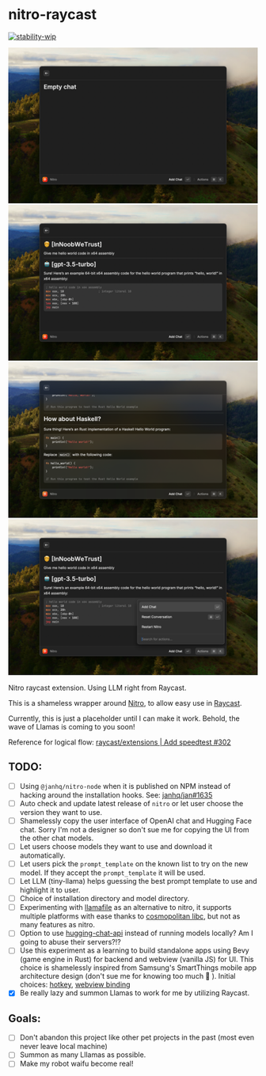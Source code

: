 # nitro-raycast

[![stability-wip](https://img.shields.io/badge/stability-wip-lightgrey.svg)](https://github.com/mkenney/software-guides/blob/master/STABILITY-BADGES.md#work-in-progress)

![Screenshot 1](docs/static/img/01-nitro-raycast-empty-chat.png)
![Screenshot 2](docs/static/img/02-nitro-raycast-agents.png)
![Screenshot 3](docs/static/img/03-nitro-raycast-chat.png)
![Screenshot 4](docs/static/img/04-nitro-raycast-action-panel.png)

Nitro raycast extension. Using LLM right from Raycast.

This is a shameless wrapper around [Nitro](https://github.com/janhq/nitro), to allow easy use in [Raycast](https://www.raycast.com/).

Currently, this is just a placeholder until I can make it work. Behold, the wave of Llamas is coming to you soon!

Reference for logical flow: [raycast/extensions | Add speedtest #302](https://github.com/raycast/extensions/pull/302)

## TODO:

- [ ] Using `@janhq/nitro-node` when it is published on NPM instead of hacking around the installation hooks. See: [janhq/jan#1635](https://github.com/janhq/jan/issues/1635)
- [ ] Auto check and update latest release of `nitro` or let user choose the version they want to use.
- [ ] Shamelessly copy the user interface of OpenAI chat and Hugging Face chat. Sorry I'm not a designer so don't sue me for copying the UI from the other chat models.
- [ ] Let users choose models they want to use and download it automatically.
- [ ] Let users pick the `prompt_template` on the known list to try on the new model. If they accept the `prompt_template` it will be used.
- [ ] Let LLM (tiny-llama) helps guessing the best prompt template to use and highlight it to user.
- [ ] Choice of installation directory and model directory.
- [ ] Experimenting with [llamafile](https://github.com/Mozilla-Ocho/llamafile) as an alternative to nitro, it supports multiple platforms with ease thanks to [cosmopolitan libc](https://github.com/jart/cosmopolitan), but not as many features as nitro.
- [ ] Option to use [hugging-chat-api](https://github.com/Soulter/hugging-chat-api) instead of running models locally? Am I going to abuse their servers?!?
- [ ] Use this experiment as a learning to build standalone apps using Bevy (game engine in Rust) for backend and webview (vanilla JS) for UI. This choice is shamelessly inspired from Samsung's SmartThings mobile app architecture design (don't sue me for knowing too much 🥸 ). Initial choices: [hotkey](https://crates.io/crates/bevy_global_input), [webview binding](https://github.com/Boscop/web-view/blob/master/webview-examples/examples/timer.rs)
- [x] Be really lazy and summon Llamas to work for me by utilizing Raycast.

## Goals:

- [ ] Don't abandon this project like other pet projects in the past (most even never leave local machine)
- [ ] Summon as many Lllamas as possible.
- [ ] Make my robot waifu become real!